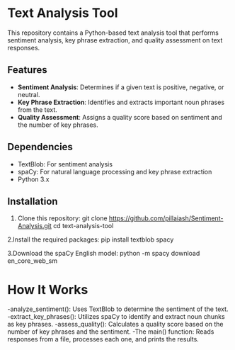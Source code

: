 # Text Analysis Tool

This repository contains a Python-based text analysis tool that performs sentiment analysis, key phrase extraction, and quality assessment on text responses.

## Features

- **Sentiment Analysis**: Determines if a given text is positive, negative, or neutral.
- **Key Phrase Extraction**: Identifies and extracts important noun phrases from the text.
- **Quality Assessment**: Assigns a quality score based on sentiment and the number of key phrases.

## Dependencies

- TextBlob: For sentiment analysis
- spaCy: For natural language processing and key phrase extraction
- Python 3.x

## Installation

1. Clone this repository:
   git clone https://github.com/pillaiash/Sentiment-Analysis.git
   cd text-analysis-tool

2.Install the required packages:
   pip install textblob spacy

3.Download the spaCy English model:
   python -m spacy download en_core_web_sm


# How It Works

-analyze_sentiment(): Uses TextBlob to determine the sentiment of the text.
-extract_key_phrases(): Utilizes spaCy to identify and extract noun chunks as key phrases.
-assess_quality(): Calculates a quality score based on the number of key phrases and the sentiment.
-The main() function: Reads responses from a file, processes each one, and prints the results.


